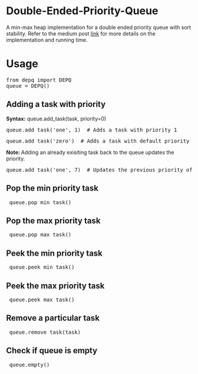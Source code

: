 # Double-Ended-Priority-Queue
A min-max heap implementation for a double ended priority queue with sort stability.
Refer to the medium post [link](https://medium.com/@kiranbaktha2002/min-max-heaps-for-double-ended-priority-queue-b8a6b93997fb) for more details on the implementation and running time.

# Usage
<pre>
from depq import DEPQ
queue = DEPQ()
</pre>

## Adding a task with priority
<b>Syntax:</b> queue.add_task(task, priority=0)

<pre>queue.add_task('one', 1)  # Adds a task with priority 1</pre>
<pre>queue.add_task('zero')  # Adds a task with default priority of 0</pre>

<b>Note: </b> Adding an already exisiting task back to the queue updates the priority. <br>
<pre>queue.add_task('one', 7)  # Updates the previous priority of 1 with 7</pre>

## Pop the min priority task
<pre> queue.pop_min_task() </pre>

## Pop the max priority task
<pre> queue.pop_max_task() </pre>

## Peek the min priority task
<pre> queue.peek_min_task() </pre>

## Peek the max priority task
<pre> queue.peek_max_task() </pre>

## Remove a particular task
<pre> queue.remove_task(task) </pre>

## Check if queue is empty

<pre> queue.empty() </pre>
